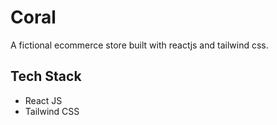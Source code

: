 # Coral
A fictional ecommerce store built with reactjs and tailwind css.

## Tech Stack
- React JS
- Tailwind CSS

